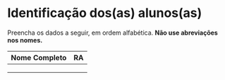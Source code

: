 # Identificação dos(as) alunos(as)
Preencha os dados a seguir, em ordem alfabética. **Não use abreviações nos nomes.**

| Nome Completo | RA |
|---------------|----|
|               |    |
|               |    |
|               |    |

